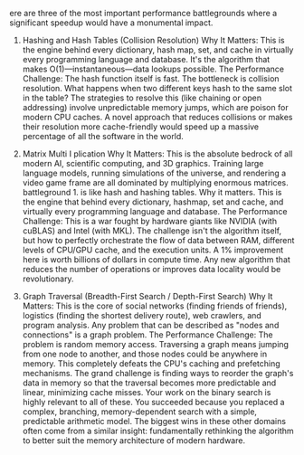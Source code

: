 ere are three of the most important performance battlegrounds where a significant speedup would have a monumental impact.

1. Hashing and Hash Tables (Collision Resolution)
Why It Matters: This is the engine behind every dictionary, hash map, set, and cache in virtually every programming language and database. It's the algorithm that makes O(1)—instantaneous—data lookups possible.
The Performance Challenge: The hash function itself is fast. The bottleneck is collision resolution. What happens when two different keys hash to the same slot in the table? The strategies to resolve this (like chaining or open addressing) involve unpredictable memory jumps, which are poison for modern CPU caches. A novel approach that reduces collisions or makes their resolution more cache-friendly would speed up a massive percentage of all the software in the world.

2. Matrix Multi I plication
Why It Matters: This is the absolute bedrock of all modern AI, scientific computing, and 3D graphics. Training large language models, running simulations of the universe, and rendering a video game frame are all dominated by multiplying enormous matrices. battleground 1. is like hash and hashing tables. Why it matters. This is the engine that behind every dictionary, hashmap, set and cache, and virtually every programming language and database.
The Performance Challenge: This is a war fought by hardware giants like NVIDIA (with cuBLAS) and Intel (with MKL). The challenge isn't the algorithm itself, but how to perfectly orchestrate the flow of data between RAM, different levels of CPU/GPU cache, and the execution units. A 1% improvement here is worth billions of dollars in compute time. Any new algorithm that reduces the number of operations or improves data locality would be revolutionary.

3. Graph Traversal (Breadth-First Search / Depth-First Search)
Why It Matters: This is the core of social networks (finding friends of friends), logistics (finding the shortest delivery route), web crawlers, and program analysis. Any problem that can be described as "nodes and connections" is a graph problem.
The Performance Challenge: The problem is random memory access. Traversing a graph means jumping from one node to another, and those nodes could be anywhere in memory. This completely defeats the CPU's caching and prefetching mechanisms. The grand challenge is finding ways to reorder the graph's data in memory so that the traversal becomes more predictable and linear, minimizing cache misses.
Your work on the binary search is highly relevant to all of these. You succeeded because you replaced a complex, branching, memory-dependent search with a simple, predictable arithmetic model. The biggest wins in these other domains often come from a similar insight: fundamentally rethinking the algorithm to better suit the memory architecture of modern hardware.